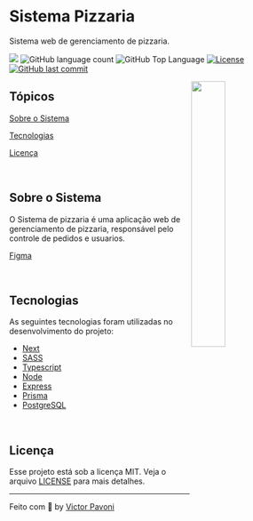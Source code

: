 # Sistema Pizzaria

<p>Sistema web de gerenciamento de pizzaria.</p>

<p>
  <img src="https://img.shields.io/badge/made%20by-VICTOR%20PAVONI-7159c1?style=flat-square">
  <img alt="GitHub language count" src="https://img.shields.io/github/languages/count/victorpavoni/pizzaria-system?color=7159c1&style=flat-square">
  <img alt="GitHub Top Language" src="https://img.shields.io/github/languages/top/victorpavoni/pizzaria-system?color=7159c1&style=flat-square">
  <a href="https://opensource.org/licenses/MIT">
    <img alt="License" src="https://img.shields.io/badge/license-MIT-7159c1?style=flat-square">
  </a>
  <a href="https://github.com/victorpavoni/pizzaria-system/commits/master">
    <img alt="GitHub last commit" src="https://img.shields.io/github/last-commit/victorpavoni/pizzaria-system?color=7159c1&style=flat-square">
  </a>
</p>

<img align="right" src=".github/pizza.png?raw=true" width="35%">

## Tópicos 

[Sobre o Sistema](#sobre-o-sistema)

[Tecnologias](#tecnologias)

[Licença](#licença)

<br>

## Sobre o Sistema

O Sistema de pizzaria é uma aplicação web de gerenciamento de pizzaria, responsável pelo controle de pedidos e usuarios. 

[Figma](https://www.figma.com/file/yTPA50bLeQdJOCrg5sAOqU/Pizzaria-Sujeito?type=design&node-id=0-1&mode=design) 


<br>

## Tecnologias

As seguintes tecnologias foram utilizadas no desenvolvimento do projeto:

- [Next](https://nextjs.org/)
- [SASS](https://devdocs.io/sass/)
- [Typescript](https://devdocs.io/typescript/)
- [Node](https://nodejs.org/en/)
- [Express](https://expressjs.com/)
- [Prisma](https://mozilla.github.io/nunjucks/)
- [PostgreSQL](https://www.postgresql.org/)

<br>

## Licença

Esse projeto está sob a licença MIT. Veja o arquivo [LICENSE](/LICENSE) para mais detalhes.

---

Feito com :purple_heart: by [Victor Pavoni](https://github.com/victorpavoni)

